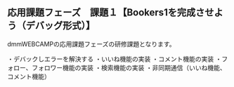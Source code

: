 
## 応用課題フェーズ　課題１【Bookers1を完成させよう（デバッグ形式）】

dmmWEBCAMPの応用課題フェーズの研修課題となります。

・デバックしエラーを解決する
・いいね機能の実装
・コメント機能の実装
・フォロー、フォロワー機能の実装
・検索機能の実装
・非同期通信（いいね機能、コメント機能）
